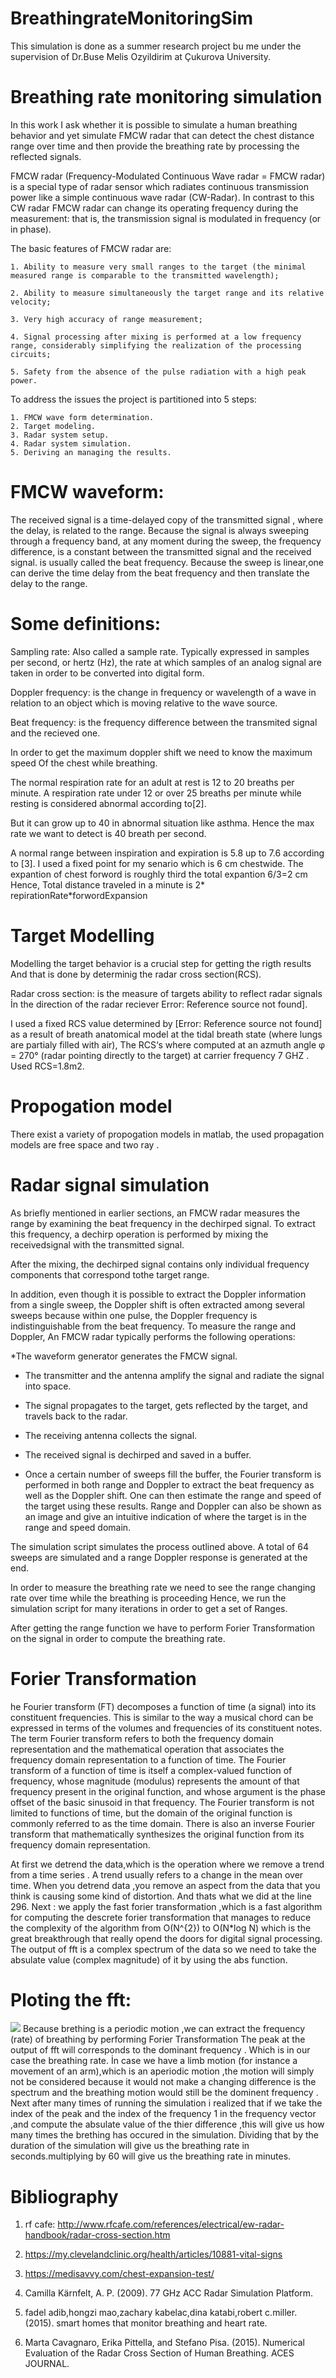 # BreathingrateMonitoringSim
This simulation is done as a summer research project bu me under the supervision of Dr.Buse Melis Ozyildirim at Çukurova University.

# Breathing rate monitoring simulation

In this work I ask whether it is possible to simulate a human breathing behavior and yet simulate FMCW radar that can detect the chest distance range over time and then provide the breathing rate by processing the reflected signals.

FMCW radar (Frequency-Modulated Continuous Wave radar = FMCW radar) is a special type of radar sensor which radiates continuous transmission power like a simple continuous wave radar (CW-Radar). In contrast to this CW radar FMCW radar can change its operating frequency during the measurement: that is, the transmission signal is modulated in frequency (or in phase).

The basic features of FMCW radar are:

    1. Ability to measure very small ranges to the target (the minimal measured range is comparable to the transmitted wavelength);

    2. Ability to measure simultaneously the target range and its relative velocity;

    3. Very high accuracy of range measurement;

    4. Signal processing after mixing is performed at a low frequency range, considerably simplifying the realization of the processing circuits;

    5. Safety from the absence of the pulse radiation with a high peak power.
    
To address the issues the project is partitioned into  5 steps:

    1. FMCW wave form determination.
    2. Target modeling.
    3. Radar system setup.
    4. Radar system simulation.
    5. Deriving an managing the results.

# FMCW waveform:

The received signal is a time-delayed copy of the transmitted signal ,
where the delay,  is related to the range. Because the signal is always sweeping through a frequency band, at any moment during the sweep, the frequency difference, is a constant between the transmitted signal and the received signal. is usually called the beat frequency. Because the sweep is linear,one can derive the time delay from the beat frequency and then translate the delay to the range.


# Some definitions:

Sampling rate:  Also called a sample rate. Typically expressed in samples per second, or hertz (Hz), the rate at which samples of an analog signal are taken in order to be converted into digital form.

Doppler frequency: is the change in frequency or wavelength of a wave in relation to an object which is moving relative to the wave source.

Beat frequency: is the frequency difference between the transmited signal and the recieved one.

In order to get the maximum doppler shift we need to know the maximum speed
Of the chest while breathing.

The normal respiration rate for an adult at rest is 12 to 20 breaths per minute. A respiration rate under 12 or over 25 breaths per minute while resting is considered abnormal according to[2].

 But it can grow up to 40 in abnormal situation like asthma. Hence the max rate we want to detect is 40 breath per second.

A normal range between inspiration and expiration is 5.8 up to 7.6 according to
[3]. I used a fixed point for my senario which is 6 cm chestwide.
The expantion of chest forword is roughly third the total expantion 6/3=2 cm
Hence, Total distance traveled in a minute is 2* repirationRate*forwordExpansion 

# Target Modelling
Modelling the target behavior is a crucial step for getting the rigth results 
And that is done by determinig the radar cross section(RCS).

Radar cross section:  is the measure of targets ability to reflect radar signals 
İn the direction of the radar reciever Error: Reference source not found].

I used a fixed RCS value determined by [Error: Reference source not found] as a result of breath anatomical model  at the tidal breath state (where lungs are partialy filled with air),
The RCS‘s where computed at an azmuth angle  φ = 270°  (radar pointing directly to the target) at carrier frequency 7 GHZ .
Used RCS=1.8m2.


# Propogation model

There exist a variety of propogation models in matlab, the used propagation models are free space and two ray .

# Radar signal simulation

As briefly mentioned in earlier sections, an FMCW radar measures the
range by examining the beat frequency in the dechirped signal.
To extract this frequency, a dechirp operation is performed by mixing the receivedsignal with the transmitted signal. 

After the mixing, the dechirped signal contains only individual frequency components that correspond tothe target range.

In addition, even though it is possible to extract the Doppler
information from a single sweep, 
the Doppler shift is often extracted among several sweeps because within one pulse, the Doppler frequency is indistinguishable from the beat frequency. To measure the range and Doppler, An FMCW radar typically performs the following operations:


*The waveform generator generates the FMCW signal.

* The transmitter and the antenna amplify the signal and radiate the
 signal into space.

 * The signal propagates to the target, gets reflected by the target, and
 travels back to the radar.

 * The receiving antenna collects the signal.

 * The received signal is dechirped and saved in a buffer.

 * Once a certain number of sweeps fill the buffer, the Fourier transform
 is performed in both range and Doppler to extract the beat frequency as
 well as the Doppler shift. One can then estimate the range and speed of
 the target using these results. Range and Doppler can also be shown as an
 image and give an intuitive indication of where the target is in the
 range and speed domain.
 
 
The simulation script simulates the process outlined above. A total of 64
sweeps are simulated and a range Doppler response is generated at the
 end.


In order to measure the breathing rate we need to see the range changing rate over time while the breathing is proceeding Hence, we run the simulation script for many iterations in order to get a set of Ranges.

After getting the range function we have to perform Forier Transformation on the signal in order to compute the breathing rate.

# Forier Transformation

he Fourier transform (FT) decomposes a function of time (a signal) into its constituent frequencies. 
This is similar to the way a musical chord can be expressed in terms of the volumes and frequencies of its constituent notes. 
The term Fourier transform refers to both the frequency domain representation and the mathematical operation that associates the frequency domain representation to a function of time.
 The Fourier transform of a function of time is itself a complex-valued function of frequency, whose magnitude (modulus) represents the amount of that frequency present in the original function, and whose argument is the phase offset of the basic sinusoid in that frequency. 
The Fourier transform is not limited to functions of time, but the domain of the original function is commonly referred to as the time domain. 
There is also an inverse Fourier transform that mathematically synthesizes the original function from its frequency domain representation.

At first we detrend the data,which is the operation where we remove a trend from a time series .
A trend usually refers to a change in the mean over time.
When you detrend data ,you remove an aspect from the data that you think is causing some kind of distortion.
And thats what we did at the line 296.
Next : we apply the fast forier transformation ,which is a fast algorithm for computing the descrete forier transformation that manages to reduce the complexity of the algorithm from O(N^{2}) to O(N*log N) which is the great breakthrough that really opend the doors for digital signal processing.
The output of fft is a complex spectrum of the data so we need to take the absulate value (complex magnitude) of it by using the abs function.

# Ploting the fft:
![](fft.PNG)
Because brething is a periodic motion ,we can extract the frequency (rate) of breathing by performing Forier Transformation 
The peak at the output of fft will corresponds to the dominant frequency .
Which is in our case the breathing rate.
İn case we have a limb motion (for instance a movement of an arm),which is an aperiodic motion ,the motion will simply not be considered because it would not make a changing difference is the spectrum and the breathing motion would still be the dominent frequency .
Next after many times of running the simulation i realized that if we take the index of the peak and the index of the frequency 1 in the frequency vector ,and compute the absulate value of the thier difference ,this will give us how many times the brething has occured in the simulation.
Dividing that by the duration of the simulation will give us the breathing rate in seconds.multiplying  by 60 will give us the breathing rate in minutes.

# Bibliography

1. rf cafe: http://www.rfcafe.com/references/electrical/ew-radar-handbook/radar-cross-section.htm

2. https://my.clevelandclinic.org/health/articles/10881-vital-signs

3. https://medisavvy.com/chest-expansion-test/

4. Camilla Kärnfelt, A. P. (2009). 77 GHz ACC Radar Simulation Platform.

5. fadel adib,hongzi mao,zachary kabelac,dina katabi,robert c.miller. (2015). smart homes that monitor breathing and heart rate.

6. Marta Cavagnaro, Erika Pittella, and Stefano Pisa. (2015). Numerical        Evaluation of the Radar Cross Section of Human Breathing. ACES JOURNAL.

